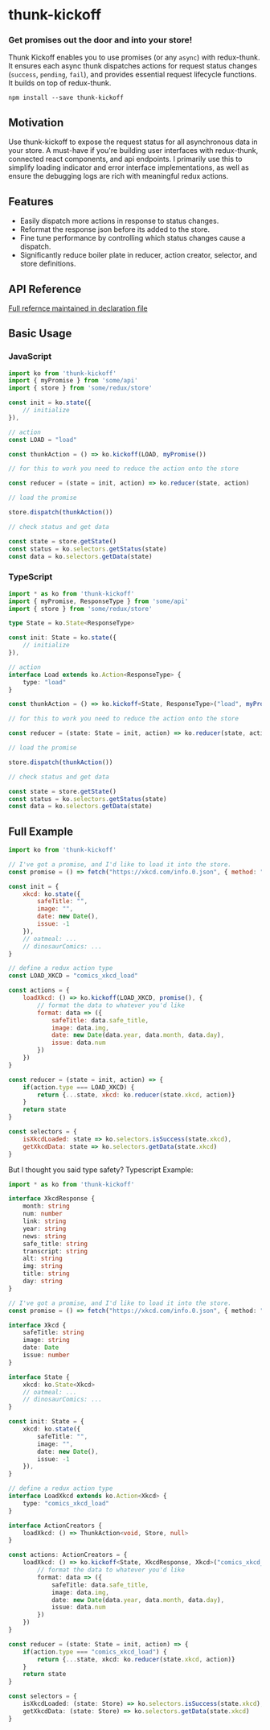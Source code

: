 # thunk-kickoff
### Get promises out the door and into your store!

Thunk Kickoff enables you to use promises (or any `async`) with redux-thunk. It ensures each async thunk dispatches actions for request status changes (`success`, `pending`, `fail`), and provides essential request lifecycle functions. It builds on top of redux-thunk.

```
npm install --save thunk-kickoff
```

## Motivation

Use thunk-kickoff to expose the request status for all asynchronous data in your store. A must-have if you're building user interfaces with redux-thunk, connected react components, and api endpoints. I primarily use this to simplify loading indicator and error interface implementations, as well as ensure the debugging logs are rich with meaningful redux actions.

## Features

- Easily dispatch more actions in response to status changes.
- Reformat the response json before its added to the store.
- Fine tune performance by controlling which status changes cause a dispatch.
- Significantly reduce boiler plate in reducer, action creator, selector, and store definitions. 

## API Reference

[Full refernce maintained in declaration file](https://github.com/chrisgervang/thunk-kickoff/blob/master/dist/main.d.ts)

## Basic Usage

### JavaScript

```js
import ko from 'thunk-kickoff'
import { myPromise } from 'some/api'
import { store } from 'some/redux/store'

const init = ko.state({
    // initialize
}),

// action
const LOAD = "load"

const thunkAction = () => ko.kickoff(LOAD, myPromise())

// for this to work you need to reduce the action onto the store

const reducer = (state = init, action) => ko.reducer(state, action)

// load the promise

store.dispatch(thunkAction())

// check status and get data

const state = store.getState()
const status = ko.selectors.getStatus(state)
const data = ko.selectors.getData(state)
```

### TypeScript

```ts
import * as ko from 'thunk-kickoff'
import { myPromise, ResponseType } from 'some/api'
import { store } from 'some/redux/store'

type State = ko.State<ResponseType>

const init: State = ko.state({
    // initialize
}),

// action
interface Load extends ko.Action<ResponseType> { 
    type: "load"
}

const thunkAction = () => ko.kickoff<State, ResponseType>("load", myPromise())

// for this to work you need to reduce the action onto the store

const reducer = (state: State = init, action) => ko.reducer(state, action)

// load the promise

store.dispatch(thunkAction())

// check status and get data

const state = store.getState()
const status = ko.selectors.getStatus(state)
const data = ko.selectors.getData(state)
```

## Full Example

```js
import ko from 'thunk-kickoff'

// I've got a promise, and I'd like to load it into the store.
const promise = () => fetch("https://xkcd.com/info.0.json", { method: "GET" }).then(r => r.json())

const init = {
    xkcd: ko.state({
        safeTitle: "",
        image: "",
        date: new Date(),
        issue: -1
    }),
    // oatmeal: ...
    // dinosaurComics: ...
}

// define a redux action type
const LOAD_XKCD = "comics_xkcd_load"

const actions = {
    loadXkcd: () => ko.kickoff(LOAD_XKCD, promise(), {
        // format the data to whatever you'd like
        format: data => ({
            safeTitle: data.safe_title,
            image: data.img,
            date: new Date(data.year, data.month, data.day),
            issue: data.num
        })
    })
}

const reducer = (state = init, action) => {
    if(action.type === LOAD_XKCD) {
        return {...state, xkcd: ko.reducer(state.xkcd, action)}
    }
    return state
}

const selectors = {
    isXkcdLoaded: state => ko.selectors.isSuccess(state.xkcd),
    getXkcdData: state => ko.selectors.getData(state.xkcd)
}
```

But I thought you said type safety? Typescript Example:

```ts
import * as ko from 'thunk-kickoff'

interface XkcdResponse {
    month: string
    num: number
    link: string
    year: string
    news: string
    safe_title: string
    transcript: string
    alt: string
    img: string
    title: string
    day: string
}

// I've got a promise, and I'd like to load it into the store.
const promise = () => fetch("https://xkcd.com/info.0.json", { method: "GET" }).then(r => r.json() as XkcdResponse) 

interface Xkcd {
    safeTitle: string
    image: string
    date: Date
    issue: number
}

interface State {
    xkcd: ko.State<Xkcd>
    // oatmeal: ...
    // dinosaurComics: ...
}

const init: State = {
    xkcd: ko.state({
        safeTitle: "",
        image: "",
        date: new Date(),
        issue: -1
    }),
}

// define a redux action type
interface LoadXkcd extends ko.Action<Xkcd> { 
    type: "comics_xkcd_load"
}

interface ActionCreators {
    loadXkcd: () => ThunkAction<void, Store, null>
}

const actions: ActionCreators = {
    loadXkcd: () => ko.kickoff<State, XkcdResponse, Xkcd>("comics_xkcd_load", promise(), {
        // format the data to whatever you'd like
        format: data => ({
            safeTitle: data.safe_title,
            image: data.img,
            date: new Date(data.year, data.month, data.day),
            issue: data.num
        })
    })
}

const reducer = (state: State = init, action) => {
    if(action.type === "comics_xkcd_load") {
        return {...state, xkcd: ko.reducer(state.xkcd, action)}
    }
    return state
}

const selectors = {
    isXkcdLoaded: (state: Store) => ko.selectors.isSuccess(state.xkcd),
    getXkcdData: (state: Store) => ko.selectors.getData(state.xkcd)
}
```
